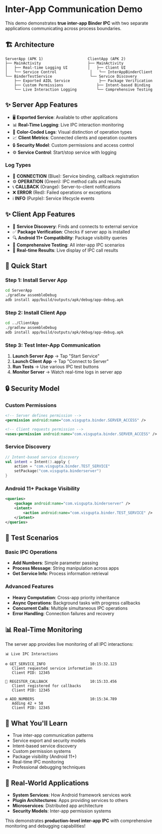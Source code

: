 # Inter-App Communication Demo

This demo demonstrates **true inter-app Binder IPC** with two separate applications communicating across process boundaries.

## 🏗️ Architecture

```
ServerApp (APK 1)                    ClientApp (APK 2)
├── MainActivity                     ├── MainActivity  
│   ├── Real-time Logging UI         │   ├── Client UI
│   └── Service Control               │   └── InterAppBinderClient
└── BinderTestService                 └── Service Discovery
    ├── Exported AIDL Service             ├── Package Verification
    ├── Custom Permissions               ├── Intent-based Binding
    └── Live Interaction Logging         └── Comprehensive Testing
```

## ✨ Server App Features

- 🖥️ **Exported Service**: Available to other applications
- 📊 **Real-Time Logging**: Live IPC interaction monitoring  
- 🎨 **Color-Coded Logs**: Visual distinction of operation types
- 📈 **Client Metrics**: Connected clients and operation counters
- 🔒 **Security Model**: Custom permissions and access control
- ⚙️ **Service Control**: Start/stop service with logging

### Log Types
- 🔗 **CONNECTION** (Blue): Service binding, callback registration
- ⚙️ **OPERATION** (Green): IPC method calls and results
- 📞 **CALLBACK** (Orange): Server-to-client notifications
- ❌ **ERROR** (Red): Failed operations or exceptions  
- ℹ️ **INFO** (Purple): Service lifecycle events

## ✨ Client App Features

- 📱 **Service Discovery**: Finds and connects to external service
- ✅ **Package Verification**: Checks if server app is installed
- 🔍 **Android 11+ Compatibility**: Package visibility queries
- 🧪 **Comprehensive Testing**: All inter-app IPC scenarios
- 🎯 **Real-time Results**: Live display of IPC call results

## 🚀 Quick Start

### Step 1: Install Server App
```bash
cd ServerApp
./gradlew assembleDebug
adb install app/build/outputs/apk/debug/app-debug.apk
```

### Step 2: Install Client App  
```bash
cd ../ClientApp
./gradlew assembleDebug
adb install app/build/outputs/apk/debug/app-debug.apk
```

### Step 3: Test Inter-App Communication
1. **Launch Server App** → Tap "Start Service"
2. **Launch Client App** → Tap "Connect to Server"  
3. **Run Tests** → Use various IPC test buttons
4. **Monitor Server** → Watch real-time logs in server app

## 🔒 Security Model

### Custom Permissions
```xml
<!-- Server defines permission -->
<permission android:name="com.visgupta.binder.SERVER_ACCESS" />

<!-- Client requests permission -->
<uses-permission android:name="com.visgupta.binder.SERVER_ACCESS" />
```

### Service Discovery
```kotlin
// Intent-based service discovery
val intent = Intent().apply {
    action = "com.visgupta.binder.TEST_SERVICE"
    setPackage("com.visgupta.binderserver")
}
```

### Android 11+ Package Visibility
```xml
<queries>
    <package android:name="com.visgupta.binderserver" />
    <intent>
        <action android:name="com.visgupta.binder.TEST_SERVICE" />
    </intent>
</queries>
```

## 🧪 Test Scenarios

### Basic IPC Operations
- **Add Numbers**: Simple parameter passing
- **Process Message**: String manipulation across apps
- **Get Service Info**: Process information retrieval

### Advanced Features  
- **Heavy Computation**: Cross-app priority inheritance
- **Async Operations**: Background tasks with progress callbacks
- **Concurrent Calls**: Multiple simultaneous IPC operations
- **Error Handling**: Connection failures and recovery

## 📊 Real-Time Monitoring

The server app provides live monitoring of all IPC interactions:

```
📊 Live IPC Interactions

⚙️ GET_SERVICE_INFO                    10:15:32.123
   Client requested service information
   Client PID: 12345

🔗 REGISTER_CALLBACK                   10:15:33.456
   Client registered for callbacks
   Client PID: 12345

⚙️ ADD_NUMBERS                         10:15:34.789
   Adding 42 + 58
   Client PID: 12345
```

## 🎯 What You'll Learn

- True inter-app communication patterns
- Service export and security models
- Intent-based service discovery
- Custom permission systems
- Package visibility (Android 11+)
- Real-time IPC monitoring
- Professional debugging techniques

## 🏢 Real-World Applications

- **System Services**: How Android framework services work
- **Plugin Architectures**: Apps providing services to others
- **Microservices**: Distributed app architecture
- **Security Models**: Inter-app permission systems

This demonstrates **production-level inter-app IPC** with comprehensive monitoring and debugging capabilities!
